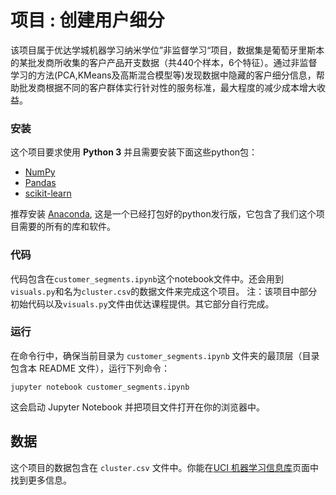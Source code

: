 # 项目 : 创建用户细分
该项目属于优达学城机器学习纳米学位”非监督学习“项目，数据集是葡萄牙里斯本的某批发商所收集的客户产品开支数据（共440个样本，6个特征）。通过非监督学习的方法(PCA,KMeans及高斯混合模型等)发现数据中隐藏的客户细分信息，帮助批发商根据不同的客户群体实行针对性的服务标准，最大程度的减少成本增大收益。

### 安装

这个项目要求使用 **Python 3** 并且需要安装下面这些python包：

- [NumPy](http：//www.numpy.org/)
- [Pandas](http：//pandas.pydata.org)
- [scikit-learn](http：//scikit-learn.org/stable/)

推荐安装 [Anaconda](https：//www.continuum.io/downloads), 这是一个已经打包好的python发行版，它包含了我们这个项目需要的所有的库和软件。

### 代码

代码包含在`customer_segments.ipynb`这个notebook文件中。还会用到`visuals.py`和名为`cluster.csv`的数据文件来完成这个项目。 
注：该项目中部分初始代码以及`visuals.py`文件由优达课程提供。其它部分自行完成。


### 运行

在命令行中，确保当前目录为 `customer_segments.ipynb` 文件夹的最顶层（目录包含本 README 文件），运行下列命令：

```jupyter notebook customer_segments.ipynb```

​这会启动 Jupyter Notebook 并把项目文件打开在你的浏览器中。

## 数据

​这个项目的数据包含在 `cluster.csv` 文件中。你能在[UCI 机器学习信息库](https://archive.ics.uci.edu/ml/datasets/Wholesale+customers)页面中找到更多信息。
